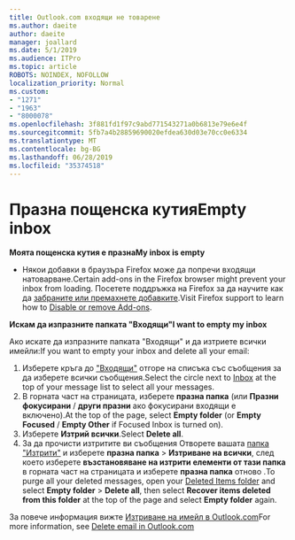 ```yaml
---
title: Outlook.com входящи не товарене
ms.author: daeite
author: daeite
manager: joallard
ms.date: 5/1/2019
ms.audience: ITPro
ms.topic: article
ROBOTS: NOINDEX, NOFOLLOW
localization_priority: Normal
ms.custom:
- "1271"
- "1963"
- "8000078"
ms.openlocfilehash: 3f881fd1f97c9abd771543271a0b6813e79e6e4f
ms.sourcegitcommit: 5fb7a4b28859690020efdea630d03e70cc0e6334
ms.translationtype: MT
ms.contentlocale: bg-BG
ms.lasthandoff: 06/28/2019
ms.locfileid: "35374518"
---
```

# <a name="empty-inbox"></a><span data-ttu-id="1791f-102">Празна пощенска кутия</span><span class="sxs-lookup"><span data-stu-id="1791f-102">Empty inbox</span></span>

<span data-ttu-id="1791f-103">**Моята пощенска кутия е празна**</span><span class="sxs-lookup"><span data-stu-id="1791f-103">**My inbox is empty**</span></span>

- <span data-ttu-id="1791f-104">Някои добавки в браузъра Firefox може да попречи входящи натоварване.</span><span class="sxs-lookup"><span data-stu-id="1791f-104">Certain add-ons in the Firefox browser might prevent your inbox from loading.</span></span> <span data-ttu-id="1791f-105">Посетете поддръжка на Firefox за да научите как да [забраните или премахнете добавките](https://support.mozilla.org/kb/disable-or-remove-add-ons).</span><span class="sxs-lookup"><span data-stu-id="1791f-105">Visit Firefox support to learn how to [Disable or remove Add-ons](https://support.mozilla.org/kb/disable-or-remove-add-ons).</span></span>

<span data-ttu-id="1791f-106">**Искам да изпразните папката "Входящи"**</span><span class="sxs-lookup"><span data-stu-id="1791f-106">**I want to empty my inbox**</span></span>

<span data-ttu-id="1791f-107">Ако искате да изпразните папката "Входящи" и да изтриете всички имейли:</span><span class="sxs-lookup"><span data-stu-id="1791f-107">If you want to empty your inbox and delete all your email:</span></span>

1. <span data-ttu-id="1791f-108">Изберете кръга до ["Входящи"](https://outlook.live.com/mail/inbox) отгоре на списъка със съобщения за да изберете всички съобщения.</span><span class="sxs-lookup"><span data-stu-id="1791f-108">Select the circle next to [Inbox](https://outlook.live.com/mail/inbox) at the top of your message list to select all your messages.</span></span>
1. <span data-ttu-id="1791f-109">В горната част на страницата, изберете **празна папка** (или **Празни фокусирани** / **други празни** ако фокусирани входящи е включено).</span><span class="sxs-lookup"><span data-stu-id="1791f-109">At the top of the page, select **Empty folder** (or **Empty Focused** / **Empty Other** if Focused Inbox is turned on).</span></span>
1. <span data-ttu-id="1791f-110">Изберете **Изтрий всички**.</span><span class="sxs-lookup"><span data-stu-id="1791f-110">Select **Delete all**.</span></span>
1. <span data-ttu-id="1791f-111">За да прочисти изтритите ви съобщения Отворете вашата [папка "Изтрити"](https://outlook.live.com/mail/deleteditems) и изберете **празна папка** > **Изтриване на всички**, след което изберете **възстановяване на изтрити елементи от тази папка** в горната част на страницата и изберете **празна папка** отново .</span><span class="sxs-lookup"><span data-stu-id="1791f-111">To purge all your deleted messages, open your [Deleted Items folder](https://outlook.live.com/mail/deleteditems) and select **Empty folder** > **Delete all**, then select **Recover items deleted from this folder** at the top of the page and select **Empty folder** again.</span></span>

<span data-ttu-id="1791f-112">За повече информация вижте [Изтриване на имейл в Outlook.com](https://support.office.com/article/a9b63739-5392-412a-8e9a-d4b02708dee4)</span><span class="sxs-lookup"><span data-stu-id="1791f-112">For more information, see [Delete email in Outlook.com](https://support.office.com/article/a9b63739-5392-412a-8e9a-d4b02708dee4)</span></span>